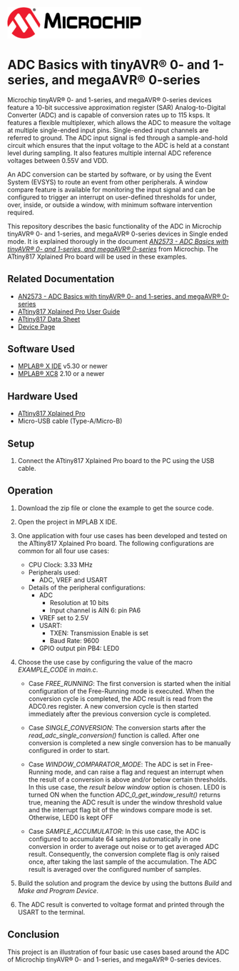 <!-- Please do not change this html logo with link -->
<a href="https://www.microchip.com" rel="nofollow"><img src="images/microchip.png" alt="MCHP" width="300"/></a>

# ADC Basics with tinyAVR® 0- and 1-series, and megaAVR® 0-series

Microchip tinyAVR® 0- and 1-series, and megaAVR® 0-series devices feature a 10-bit successive approximation register (SAR) Analog-to-Digital Converter (ADC) and is capable of conversion rates up to 115 ksps. It features a flexible multiplexer, which allows the ADC to measure the voltage at multiple single-ended input pins. Single-ended input channels are referred to ground. The ADC input signal is fed through a sample-and-hold circuit which ensures that the input voltage to the ADC is held at a constant level during sampling. It also features multiple internal ADC reference voltages between 0.55V and VDD.

An ADC conversion can be started by software, or by using the Event System (EVSYS) to route an event from other peripherals. A window compare feature is available for monitoring the input signal and can be configured to trigger an interrupt on user-defined thresholds for under, over, inside, or outside a window, with minimum software intervention required.

This repository describes the basic functionality of the ADC in Microchip tinyAVR® 0- and 1-series, and megaAVR®  0-series devices in Single ended mode. It is explained thorougly in the document [*AN2573 - ADC Basics with tinyAVR® 0- and 1-series, and megaAVR® 0-series*](https://www.microchip.com/DS00002573) from Microchip. The ATtiny817 Xplained Pro board will be used in these examples.

## Related Documentation

- [AN2573 - ADC Basics with tinyAVR® 0- and 1-series, and megaAVR® 0-series](https://www.microchip.com/DS00002573)
- [ATtiny817 Xplained Pro User Guide](https://www.microchip.com/DS50002684)
- [ATtiny817 Data Sheet](https://www.microchip.com/DS40001901)
- [Device Page](https://www.microchip.com/wwwproducts/en/ATtiny817)

## Software Used

- [MPLAB® X IDE](http://www.microchip.com/mplab/mplab-x-ide) v5.30 or newer
- [MPLAB® XC8](http://www.microchip.com/mplab/compilers) 2.10 or a newer

## Hardware Used

- [ATtiny817 Xplained Pro](https://www.microchip.com/DevelopmentTools/ProductDetails/attiny817-xpro)
- Micro-USB cable (Type-A/Micro-B)

## Setup

1. Connect the ATtiny817 Xplained Pro board to the PC using the USB cable.


## Operation
1. Download the zip file or clone the example to get the source code.

2. Open the project in MPLAB X IDE.

3. One application with four use cases has been developed and tested on the ATtiny817 Xplained Pro board. The following configurations are common for all four use cases:
    - CPU Clock: 3.33 MHz
    - Peripherals used:
      - ADC, VREF and USART
    - Details of the peripheral configurations:
      - ADC
        - Resolution at 10 bits
        -  Input channel is AIN 6: pin PA6
      - VREF set to 2.5V
      - USART:
        - TXEN: Transmission Enable is set
        - Baud Rate: 9600
      - GPIO output pin PB4: LED0
      
4. Choose the use case by configuring the value of the macro *EXAMPLE_CODE* in *main.c*.
    - Case *FREE_RUNNING*: The first conversion is started when the initial configuration of the Free-Running mode is executed. When the conversion cycle is completed, the ADC result is read from the ADC0.res register. A new conversion cycle is then started immediately after the previous conversion cycle is completed.

    - Case *SINGLE_CONVERSION*: The conversion starts after the *read_adc_single_conversion()* function is called. After one conversion is completed a new single conversion has to be manually configured in order to start.

    - Case *WINDOW_COMPARATOR_MODE*: The ADC is set in Free-Running mode, and can raise a flag and request an interrupt when the result of a conversion is above and/or below certain thresholds. In this use case, the *result below window* option is chosen. LED0 is turned ON when the function *ADC_0_get_window_result()* returns true, meaning the ADC result is under the window threshold value and the interrupt flag bit of the windows compare mode is set. Otherwise, LED0 is kept OFF
    
    - Case *SAMPLE_ACCUMULATOR*:  In this use case, the ADC is configured to accumulate 64 samples automatically in one conversion in order to average out noise or to get averaged ADC result. Consequently, the conversion complete flag is only raised once, after taking the last sample of the accumulation. The ADC result is averaged over the configured number of samples. 


5. Build the solution and program the device by using the buttons *Build* and *Make and Program Device*.

6. The ADC result is converted to voltage format and printed through the USART to the terminal.

## Conclusion

This project is an illustration of four basic use cases based around the ADC of Microchip tinyAVR® 0- and 1-series, and megaAVR®  0-series devices.
